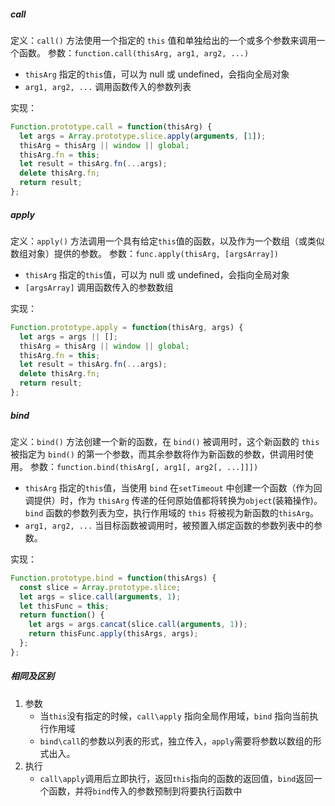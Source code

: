 <!--
 * @Descripttion:
 * @Author: ganbowen
 * @Date: 2020-03-23 10:38:19
 * @LastEditors: ganbowen
 * @LastEditTime: 2020-03-23 15:56:45
 -->

##### call

定义：`call()` 方法使用一个指定的 `this` 值和单独给出的一个或多个参数来调用一个函数。
参数：`function.call(thisArg, arg1, arg2, ...)`

- `thisArg` 指定的`this`值，可以为 null 或 undefined，会指向全局对象
- `arg1, arg2, ...` 调用函数传入的参数列表

实现：

```js
Function.prototype.call = function(thisArg) {
  let args = Array.prototype.slice.apply(arguments, [1]);
  thisArg = thisArg || window || global;
  thisArg.fn = this;
  let result = thisArg.fn(...args);
  delete thisArg.fn;
  return result;
};
```

##### apply

定义：`apply()` 方法调用一个具有给定`this`值的函数，以及作为一个数组（或类似数组对象）提供的参数。
参数：`func.apply(thisArg, [argsArray])`

- `thisArg` 指定的`this`值，可以为 null 或 undefined，会指向全局对象
- `[argsArray]` 调用函数传入的参数数组

实现：

```js
Function.prototype.apply = function(thisArg, args) {
  let args = args || [];
  thisArg = thisArg || window || global;
  thisArg.fn = this;
  let result = thisArg.fn(...args);
  delete thisArg.fn;
  return result;
};
```

##### bind

定义：`bind()` 方法创建一个新的函数，在 `bind()` 被调用时，这个新函数的 `this` 被指定为 `bind()` 的第一个参数，而其余参数将作为新函数的参数，供调用时使用。
参数：`function.bind(thisArg[, arg1[, arg2[, ...]]])`

- `thisArg` 指定的`this`值，当使用 `bind` 在`setTimeout` 中创建一个函数（作为回调提供）时，作为 `thisArg` 传递的任何原始值都将转换为`object`(装箱操作)。 `bind` 函数的参数列表为空，执行作用域的 `this` 将被视为新函数的`thisArg`。
- `arg1, arg2, ...` 当目标函数被调用时，被预置入绑定函数的参数列表中的参数。

实现：

```js
Function.prototype.bind = function(thisArgs) {
  const slice = Array.prototype.slice;
  let args = slice.call(arguments, 1);
  let thisFunc = this;
  return function() {
    let args = args.cancat(slice.call(arguments, 1));
    return thisFunc.apply(thisArgs, args);
  };
};
```

##### 相同及区别

1. 参数
   - 当`this`没有指定的时候，`call\apply` 指向全局作用域，`bind` 指向当前执行作用域
   - `bind\call`的参数以列表的形式，独立传入，`apply`需要将参数以数组的形式出入。
2. 执行
   - `call\apply`调用后立即执行，返回`this`指向的函数的返回值，`bind`返回一个函数，并将`bind`传入的参数预制到将要执行函数中
